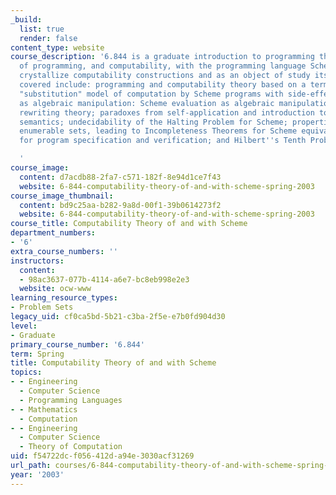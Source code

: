 ```yaml
---
_build:
  list: true
  render: false
content_type: website
course_description: '6.844 is a graduate introduction to programming theory, logic
  of programming, and computability, with the programming language Scheme used to
  crystallize computability constructions and as an object of study itself. Topics
  covered include: programming and computability theory based on a term-rewriting,
  "substitution" model of computation by Scheme programs with side-effects; computation
  as algebraic manipulation: Scheme evaluation as algebraic manipulation and term
  rewriting theory; paradoxes from self-application and introduction to formal programming
  semantics; undecidability of the Halting Problem for Scheme; properties of recursively
  enumerable sets, leading to Incompleteness Theorems for Scheme equivalences; logic
  for program specification and verification; and Hilbert''s Tenth Problem.

  '
course_image:
  content: d7acdb88-2fa7-c571-182f-8e94d1ce7f43
  website: 6-844-computability-theory-of-and-with-scheme-spring-2003
course_image_thumbnail:
  content: bd9c25aa-b282-9a8d-00f1-39b0614273f2
  website: 6-844-computability-theory-of-and-with-scheme-spring-2003
course_title: Computability Theory of and with Scheme
department_numbers:
- '6'
extra_course_numbers: ''
instructors:
  content:
  - 98ac3637-077b-4114-a6e7-bc8eb998e2e3
  website: ocw-www
learning_resource_types:
- Problem Sets
legacy_uid: cf0ca5bd-5b21-c3ba-2f5e-e7b0fd904d30
level:
- Graduate
primary_course_number: '6.844'
term: Spring
title: Computability Theory of and with Scheme
topics:
- - Engineering
  - Computer Science
  - Programming Languages
- - Mathematics
  - Computation
- - Engineering
  - Computer Science
  - Theory of Computation
uid: f54722dc-f056-412d-a94e-3030acf31269
url_path: courses/6-844-computability-theory-of-and-with-scheme-spring-2003
year: '2003'
---
```

